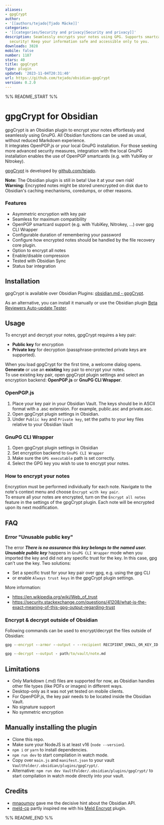 ```yaml
---
aliases:
- gpgCrypt
author:
- '[[authors/tejado|Tjado Mäcke]]'
categories:
- '[[categories/Security and privacy|Security and privacy]]'
description: Seamlessly encrypts your notes using GPG. Supports smartcards for enhanced
  security! Keep your information safe and accessible only to you.
downloads: 3828
mobile: false
number: 1187
stars: 40
title: gpgCrypt
type: plugin
updated: '2023-11-04T20:31:40'
url: https://github.com/tejado/obsidian-gpgCrypt
version: 0.2.0
---
```


%% README_START %%

# gpgCrypt for Obsidian

gpgCrypt is an Obsidian plugin to encrypt your notes effortlessly and seamlessly using GnuPG. All Obsidian functions can be used as usual, without reduced Markdown experience.  
It integrates OpenPGP.js or your local GnuPG installation. For those seeking more advanced security measures, integration with the local GnuPG installation enables the use of OpenPGP smartcards (e.g. with YubiKey or Nitrokey).

[gpgCrypt](https://github.com/tejado/obsidian-gpgCrypt) is developed by [github.com/tejado](https://github.com/tejado).

**Note:** The Obsidian plugin is still in beta! Use it at your own risk!  
**Warning:** Encrypted notes might be stored unencrypted on disk due to Obsidian's caching mechanisms, coredumps, or other reasons.

### Features

- Asymmetric encryption with key pair
- Seamless for maximum compatibility
- OpenPGP smartcard support (e.g. with YubiKey, Nitrokey, ...) over gpg CLI Wrapper
- Configurable duration of remembering your password
- Configure how encrypted notes should be handled by the file recovery core plugin.
- Option to encrypt all notes
- Enable/disable compression
- Tested with Obsidian Sync
- Status bar integration

## Installation

gpgCrypt is available over Obsidian Plugins: [obsidian.md - gpgCrypt](https://obsidian.md/plugins?search=gpgCrypt).

As an alternative, you can install it manually or use the Obsidian plugin [Beta Reviewers Auto-update Tester](https://github.com/TfTHacker/obsidian42-brat).

## Usage

To encrypt and decrypt your notes, gpgCrypt requires a key pair: 
- **Public key** for encryption
- **Private key** for decryption (passphrase-protected private keys are supported).

When you load gpgCrypt for the first time, a welcome dialog opens. **Generate** or use an **existing** key pair to encrypt your notes.  
To use existing key pair, open gpgCrypt plugin settings and select an encryption backend: **OpenPGP.js** or **GnuPG CLI Wrapper**.

### OpenPGP.js

1. Place your key pair in your Obsidian Vault. The keys should be in ASCII format with a .asc extension. For example, public.asc and private.asc.
2. Open gpgCrypt plugin settings in Obsidian.
3. Under `Public key` and `Private key`, set the paths to your key files relative to your Obsidian Vault

### GnuPG CLI Wrapper

1. Open gpgCrypt plugin settings in Obsidian
2. Set encryption backend to `GnuPG CLI Wrapper`
3. Make sure the `GPG executable` path is set correctly.
4. Select the GPG key you wish to use to encrypt your notes.

### How to encrypt your notes

Encryption must be performed individually for each note. Navigate to the note's context menu and choose `Encrypt with key pair`.  
To ensure all your notes are encrypted, turn on the `Encrypt all notes` feature in the settings of the gpgCrypt plugin. Each note will be encrypted upon its next modification.

## FAQ 

### Error "Unusable public key"
The error ***There is no assurance this key belongs to the named user. Unusable public key*** happens in `GnuPG CLI Wrapper` mode when you imported the key and did not any specific trust for the key. In this case, gpg can't use the key.
Two solutions:
- Set a specific trust for your key pair over gpg, e.g. using the gpg CLI
- or enable `Always trust keys` in the gpgCrypt plugin settings.

More information:
- https://en.wikipedia.org/wiki/Web_of_trust
- https://security.stackexchange.com/questions/41208/what-is-the-exact-meaning-of-this-gpg-output-regarding-trust

### Encrypt & decrypt outside of Obsidian

Following commands can be used to encrypt/decrypt the files outside of Obsidian:

```cmd
gpg --encrypt --armor --output - --recipient RECIPIENT_EMAIL_OR_KEY_ID path/to/vault/note.md
```

```cmd
gpg --decrypt --output - path/to/vault/note.md
```

## Limitations

- Only Markdown (.md) files are supported for now, as Obsidian handles other file types (like PDFs or images) in different ways.
- Desktop-only as it was not yet tested on mobile clients.
- For OpenPGP.js, the key pair needs to be located inside the Obsidian Vault.
- No signature support
- No symmetric encryption 

## Manually installing the plugin

- Clone this repo.
- Make sure your NodeJS is at least v16 (`node --version`).
- `npm i` or `yarn` to install dependencies.
- `npm run dev` to start compilation in watch mode.
- Copy over `main.js` and `manifest.json` to your vault `VaultFolder/.obsidian/plugins/gpgCrypt/`.
- Alternative: `npm run dev VaultFolder/.obsidian/plugins/gpgCrypt/` to start compilation in watch mode directly into your vault.

## Credits

- [mnaoumov](https://github.com/mnaoumov) gave me the decisive hint about the Obsidian API.
- [meld-cp](https://github.com/meld-cp) partly inspired me with his [Meld Encrypt](https://github.com/meld-cp/obsidian-encrypt) plugin.


%% README_END %%